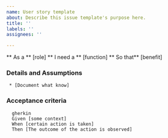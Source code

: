 ```yaml
---
name: User story template
about: Describe this issue template's purpose here.
title: ''
labels: ''
assignees: ''

---
```


** As a ** [role]
** I need a ** [function]
** So that** [benefit]

### Details and Assumptions 
     * [Document what know]

### Acceptance criteria

      gherkin
      Given [some context]
      When [certain action is taken]
      Then [The outcome of the action is observed]
